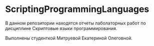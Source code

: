 # ScriptingProgrammingLanguages
В данном репозитории находятся отчеты лаболаторных работ по дисциплине Скриптовые языки программирования.

Выполнены студенткой Митруевой Екатериной Олеговной.

